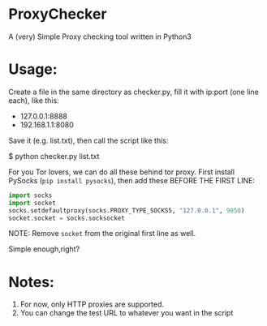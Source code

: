# ProxyChecker
A (very) Simple Proxy checking tool written in Python3


# Usage:

Create a file in the same directory as checker.py, fill it with ip:port (one line each), like this:

* 127.0.0.1:8888
* 192.168.1.1:8080
  

Save it (e.g. list.txt), then call the script like this:

  $ python checker.py list.txt

For you Tor lovers, we can do all these behind tor proxy. First install PySocks (`pip install pysocks`), then add these BEFORE THE FIRST LINE:

```python
import socks
import socket
socks.setdefaultproxy(socks.PROXY_TYPE_SOCKS5, "127.0.0.1", 9050)
socket.socket = socks.socksocket
```
NOTE: Remove `socket` from the original first line as well. 

Simple enough,right? 

# Notes:

1. For now, only HTTP proxies are supported.
2. You can change the test URL to whatever you want in the script
